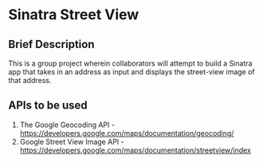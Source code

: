Sinatra Street View
===================

Brief Description
-----------------

This is a group project wherein collaborators will attempt to build a Sinatra app that takes in an address as input and displays the street-view image of that address.


APIs to be used
---------------

1. The Google Geocoding API - https://developers.google.com/maps/documentation/geocoding/
2. Google Street View Image API - https://developers.google.com/maps/documentation/streetview/index

